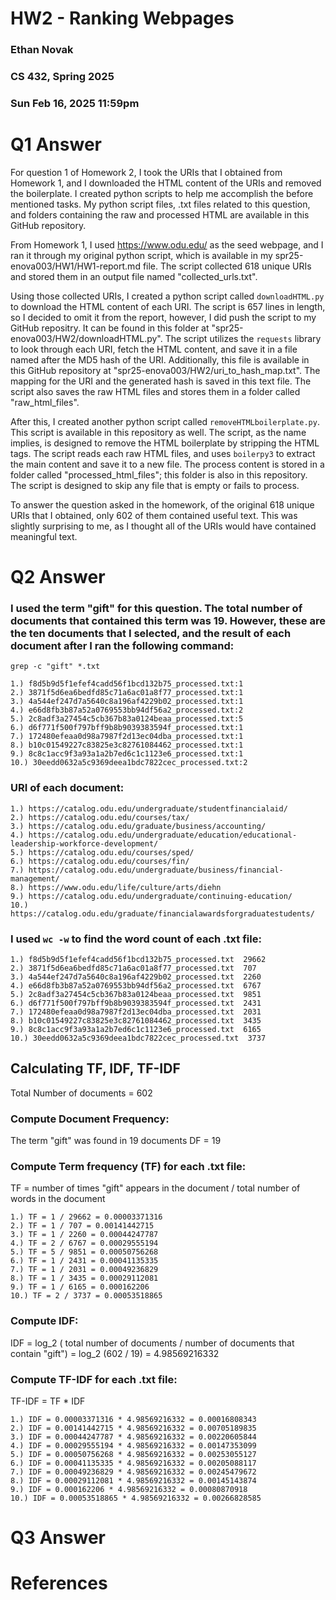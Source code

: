 # HW2 - Ranking Webpages
### Ethan Novak
### CS 432, Spring 2025
### Sun Feb 16, 2025 11:59pm

# Q1 Answer
For question 1 of Homework 2, I took the URIs that I obtained from Homework 1, and I downloaded the HTML content of the URIs and removed the boilerplate. I created python scripts to help me accomplish the before mentioned tasks. My python script files, .txt files related to this question, and folders containing the raw and processed HTML are available in this GitHub repository. 

From Homework 1, I used https://www.odu.edu/ as the seed webpage, and I ran it through my original python script, which is available in my spr25-enova003/HW1/HW1-report.md file. The script collected 618 unique URIs and stored them in an output file named "collected_urls.txt".

Using those collected URIs, I created a python script called `downloadHTML.py` to download the HTML content of each URI.  The script is 657 lines in length, so I decided to omit it from the report, however, I did push the script to my GitHub repositry.  It can be found in this folder at "spr25-enova003/HW2/downloadHTML.py".  The script utilizes the `requests` library to look through each URI, fetch the HTML content, and save it in a file named after the MD5 hash of the URI. Additionally, this file is available in this GitHub repository at "spr25-enova003/HW2/uri_to_hash_map.txt".  The mapping for the URI and the generated hash is saved in this text file. The script also saves the raw HTML files and stores them in a folder called "raw_html_files". 

After this, I created another python script called `removeHTMLboilerplate.py`.  This script is available in this repository as well. The script, as the name implies, is designed to remove the HTML boilerplate by stripping the HTML tags. The script reads each raw HTML files, and uses `boilerpy3` to extract the main content and save it to a new file. The process content is stored in a folder called "processed_html_files"; this folder is also in this repository. The script is designed to skip any file that is empty or fails to process. 

To answer the question asked in the homework, of the original 618 unique URIs that I obtained, only 602 of them contained useful text. This was slightly surprising to me, as I thought all of the URIs would have contained meaningful text. 

# Q2 Answer
 ### I used the term "gift" for this question.  The total number of documents that contained this term was 19.  However, these are the ten documents that I selected, and the result of each document after I ran the following command:
 `grep -c "gift" *.txt`
 ```
1.) f8d5b9d5f1efef4cadd56f1bcd132b75_processed.txt:1
2.) 3871f5d6ea6bedfd85c71a6ac01a8f77_processed.txt:1   
3.) 4a544ef247d7a5640c8a196af4229b02_processed.txt:1
4.) e66d8fb3b87a52a0769553bb94df56a2_processed.txt:2
5.) 2c8adf3a27454c5cb367b83a0124beaa_processed.txt:5
6.) d6f771f500f797bff9b8b9039383594f_processed.txt:1
7.) 172480efeaa0d98a7987f2d13ec04dba_processed.txt:1
8.) b10c01549227c83825e3c82761084462_processed.txt:1
9.) 8c8c1acc9f3a93a1a2b7ed6c1c1123e6_processed.txt:1
10.) 30eedd0632a5c9369deea1bdc7822cec_processed.txt:2
```

### URI of each document:
```
1.) https://catalog.odu.edu/undergraduate/studentfinancialaid/
2.) https://catalog.odu.edu/courses/tax/
3.) https://catalog.odu.edu/graduate/business/accounting/
4.) https://catalog.odu.edu/undergraduate/education/educational-leadership-workforce-development/
5.) https://catalog.odu.edu/courses/sped/
6.) https://catalog.odu.edu/courses/fin/
7.) https://catalog.odu.edu/undergraduate/business/financial-management/
8.) https://www.odu.edu/life/culture/arts/diehn
9.) https://catalog.odu.edu/undergraduate/continuing-education/
10.) https://catalog.odu.edu/graduate/financialawardsforgraduatestudents/
```

### I used `wc -w` to find the word count of each .txt file:
```
1.) f8d5b9d5f1efef4cadd56f1bcd132b75_processed.txt  29662
2.) 3871f5d6ea6bedfd85c71a6ac01a8f77_processed.txt  707
3.) 4a544ef247d7a5640c8a196af4229b02_processed.txt  2260
4.) e66d8fb3b87a52a0769553bb94df56a2_processed.txt  6767
5.) 2c8adf3a27454c5cb367b83a0124beaa_processed.txt  9851
6.) d6f771f500f797bff9b8b9039383594f_processed.txt  2431
7.) 172480efeaa0d98a7987f2d13ec04dba_processed.txt  2031
8.) b10c01549227c83825e3c82761084462_processed.txt  3435
9.) 8c8c1acc9f3a93a1a2b7ed6c1c1123e6_processed.txt  6165
10.) 30eedd0632a5c9369deea1bdc7822cec_processed.txt  3737
```

## Calculating TF, IDF, TF-IDF
Total Number of documents = 602 

### Compute Document Frequency:
The term "gift" was found in 19 documents
DF = 19

### Compute Term frequency (TF) for each .txt file:
TF = number of times "gift" appears in the document / total number of words in the document
```
1.) TF = 1 / 29662 = 0.00003371316
2.) TF = 1 / 707 = 0.00141442715
3.) TF = 1 / 2260 = 0.00044247787
4.) TF = 2 / 6767 = 0.00029555194
5.) TF = 5 / 9851 = 0.00050756268
6.) TF = 1 / 2431 = 0.00041135335
7.) TF = 1 / 2031 = 0.00049236829
8.) TF = 1 / 3435 = 0.00029112081
9.) TF = 1 / 6165 = 0.000162206
10.) TF = 2 / 3737 = 0.00053518865
```

### Compute IDF:

IDF = log_2 ( total number of documents / number of documents that contain "gift")
= log_2 (602 / 19) = 4.98569216332

### Compute TF-IDF for each .txt file:

TF-IDF = TF * IDF
```
1.) IDF = 0.00003371316 * 4.98569216332 = 0.00016808343
2.) IDF = 0.00141442715 * 4.98569216332 = 0.00705189835
3.) IDF = 0.00044247787 * 4.98569216332 = 0.00220605844
4.) IDF = 0.00029555194 * 4.98569216332 = 0.00147353099
5.) IDF = 0.00050756268 * 4.98569216332 = 0.00253055127
6.) IDF = 0.00041135335 * 4.98569216332 = 0.00205088117
7.) IDF = 0.00049236829 * 4.98569216332 = 0.00245479672
8.) IDF = 0.00029112081 * 4.98569216332 = 0.00145143874
9.) IDF = 0.000162206 * 4.98569216332 = 0.00080870918
10.) IDF = 0.00053518865 * 4.98569216332 = 0.00266828585
```
# Q3 Answer


# References
